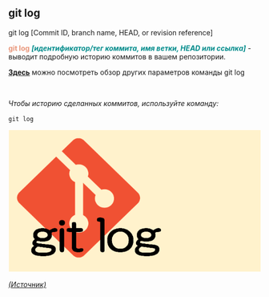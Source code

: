## git log 

git log [Commit ID, branch name, HEAD, or revision reference]

<span style="color:#E9967A">**git log**</span> <span style="color:#008B8B">***[идентификатор/тег коммита, имя ветки, HEAD или ссылка]</span>*** - выводит подробную историю коммитов в вашем репозитории.

[**Здесь**](https://fig.io/manual/git/log "https://fig.io/manual/git/log") можно посмотреть обзор других параметров команды git log

<br/>


_Чтобы историю сделанных коммитов, используйте команду:_

```bash=
git log
```


![git-config](assets/git-log.png)

[_(Источник)_](https://snowsystem.net/git/git-command/git-log/)